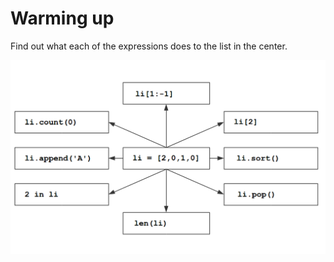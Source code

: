 # Warming up

Find out what each of the expressions does to the list in the center.

![list exercise](exercises/lists.png)

